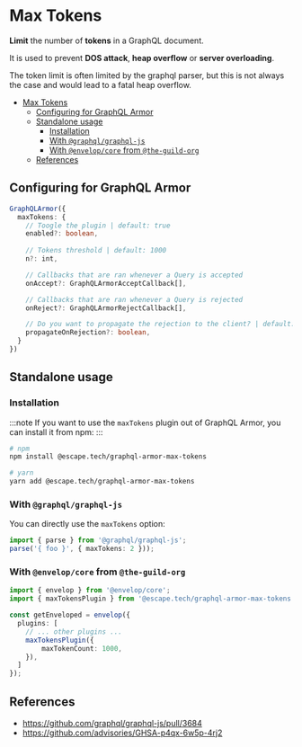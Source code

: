 # Max Tokens

**Limit** the number of **tokens** in a GraphQL document.

It is used to prevent **DOS attack**, **heap overflow** or **server overloading**.

The token limit is often limited by the graphql parser, but this is not always the case and would lead to a fatal heap overflow.

- [Max Tokens](#max-tokens)
  - [Configuring for GraphQL Armor](#configuring-for-graphql-armor)
  - [Standalone usage](#standalone-usage)
    - [Installation](#installation)
    - [With `@graphql/graphql-js`](#with-graphqlgraphql-js)
    - [With `@envelop/core` from `@the-guild-org`](#with-envelopcore-from-the-guild-org)
  - [References](#references)

## Configuring for GraphQL Armor

```ts
GraphQLArmor({
  maxTokens: {
    // Toogle the plugin | default: true
    enabled?: boolean,
    
    // Tokens threshold | default: 1000
    n?: int,

    // Callbacks that are ran whenever a Query is accepted
    onAccept?: GraphQLArmorAcceptCallback[],

    // Callbacks that are ran whenever a Query is rejected
    onReject?: GraphQLArmorRejectCallback[],

    // Do you want to propagate the rejection to the client? | default: true
    propagateOnRejection?: boolean,
  }
})
```

## Standalone usage

### Installation

:::note
If you want to use the `maxTokens` plugin out of GraphQL Armor, you can install it from npm:
:::

```bash
# npm
npm install @escape.tech/graphql-armor-max-tokens

# yarn
yarn add @escape.tech/graphql-armor-max-tokens
```

### With `@graphql/graphql-js`

You can directly use the `maxTokens` option:

```ts
import { parse } from '@graphql/graphql-js';
parse('{ foo }', { maxTokens: 2 }));
```

### With `@envelop/core` from `@the-guild-org`

```ts
import { envelop } from '@envelop/core';
import { maxTokensPlugin } from '@escape.tech/graphql-armor-max-tokens';

const getEnveloped = envelop({
  plugins: [
    // ... other plugins ...
    maxTokensPlugin({
        maxTokenCount: 1000,
    }),
  ]
});
```

## References

- https://github.com/graphql/graphql-js/pull/3684
- https://github.com/advisories/GHSA-p4qx-6w5p-4rj2